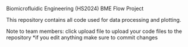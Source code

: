 Biomicrofluidic Engineering (HS2024)
BME Flow Project

This repository contains all code used for data processing and plotting. 


Note to team members: click upload file to upload your code files to the repository *if you edit anything make sure to commit changes
